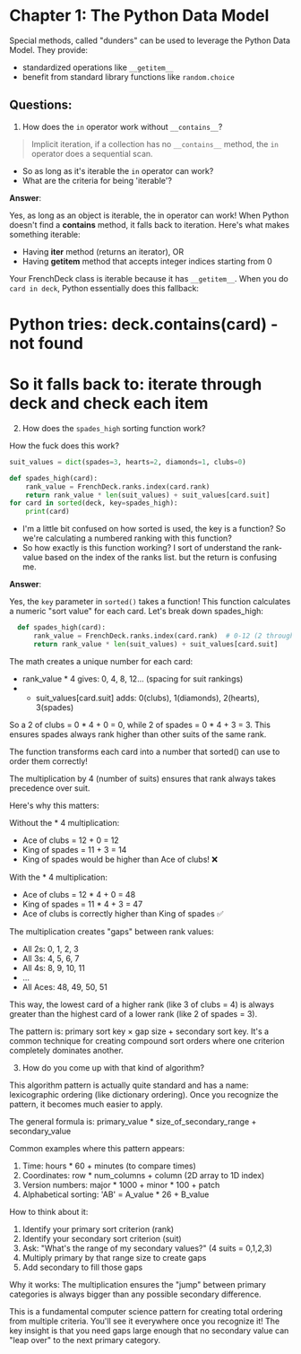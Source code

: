 # Chapter 1: The Python Data Model

Special methods, called "dunders" can be used to leverage the Python Data Model. They provide:

- standardized operations like `__getitem__`
- benefit from standard library functions like `random.choice`


## Questions:

1. How does the `in` operator work without `__contains__`?

> Implicit iteration, if a collection has no `__contains__` method, the `in` operator does a sequential scan.

- So as long as it's iterable the `in` operator can work?
- What are the criteria for being 'iterable'? 

**Answer**: 
  
Yes, as long as an object is iterable, the in operator can work! When Python doesn't find a __contains__ method, it falls back to iteration. Here's what makes something iterable:
- Having __iter__ method (returns an iterator), OR
- Having __getitem__ method that accepts integer indices starting from 0

Your FrenchDeck class is iterable because it has `__getitem__`. When you do `card in deck`, Python essentially does this fallback:
# Python tries: deck.__contains__(card) - not found
# So it falls back to: iterate through deck and check each item

2. How does the `spades_high` sorting function work?

How the fuck does this work? 

```python
suit_values = dict(spades=3, hearts=2, diamonds=1, clubs=0)

def spades_high(card):
    rank_value = FrenchDeck.ranks.index(card.rank)
    return rank_value * len(suit_values) + suit_values[card.suit]
for card in sorted(deck, key=spades_high):
    print(card)
```

- I'm a little bit confused on how sorted is used, the key is a function? So we're calculating a numbered ranking with this function?
- So how exactly is this function working? I sort of understand the rank-value based on the index of the ranks list. but the return is confusing me.

**Answer**: 

Yes, the `key` parameter in `sorted()` takes a function! This function calculates a numeric "sort value" for each card. Let's break down spades_high:
```python
  def spades_high(card):
      rank_value = FrenchDeck.ranks.index(card.rank)  # 0-12 (2 through A)
      return rank_value * len(suit_values) + suit_values[card.suit]
```
  The math creates a unique number for each card:
  - rank_value * 4 gives: 0, 4, 8, 12... (spacing for suit rankings)
  - + suit_values[card.suit] adds: 0(clubs), 1(diamonds), 2(hearts), 3(spades)

  So a 2 of clubs = 0 * 4 + 0 = 0, while 2 of spades = 0 * 4 + 3 = 3. This ensures
  spades always rank higher than other suits of the same rank.

  The function transforms each card into a number that sorted() can use to order
  them correctly!

The multiplication by 4 (number of
  suits) ensures that rank always takes precedence over suit.

  Here's why this matters:

  Without the * 4 multiplication:
  - Ace of clubs = 12 + 0 = 12
  - King of spades = 11 + 3 = 14
  - King of spades would be higher than Ace of clubs! ❌

  With the * 4 multiplication:
  - Ace of clubs = 12 * 4 + 0 = 48
  - King of spades = 11 * 4 + 3 = 47
  - Ace of clubs is correctly higher than King of spades ✅

  The multiplication creates "gaps" between rank values:
  - All 2s: 0, 1, 2, 3
  - All 3s: 4, 5, 6, 7
  - All 4s: 8, 9, 10, 11
  - ...
  - All Aces: 48, 49, 50, 51

  This way, the lowest card of a higher rank (like 3 of clubs = 4) is always
  greater than the highest card of a lower rank (like 2 of spades = 3).

  The pattern is: primary sort key × gap size + secondary sort key. It's a common
  technique for creating compound sort orders where one criterion completely
  dominates another.

3. How do you come up with that kind of algorithm?

This algorithm pattern is actually quite standard and has a name:
   lexicographic ordering (like dictionary ordering). Once you recognize the
  pattern, it becomes much easier to apply.

  The general formula is:
  primary_value * size_of_secondary_range + secondary_value

  Common examples where this pattern appears:

  1. Time: hours * 60 + minutes (to compare times)
  2. Coordinates: row * num_columns + column (2D array to 1D index)
  3. Version numbers: major * 1000 + minor * 100 + patch
  4. Alphabetical sorting: 'AB' = A_value * 26 + B_value

  How to think about it:
  1. Identify your primary sort criterion (rank)
  2. Identify your secondary sort criterion (suit)
  3. Ask: "What's the range of my secondary values?" (4 suits = 0,1,2,3)
  4. Multiply primary by that range size to create gaps
  5. Add secondary to fill those gaps

  Why it works: The multiplication ensures the "jump" between primary categories is
   always bigger than any possible secondary difference.

  This is a fundamental computer science pattern for creating total ordering from
  multiple criteria. You'll see it everywhere once you recognize it! The key
  insight is that you need gaps large enough that no secondary value can "leap
  over" to the next primary category.